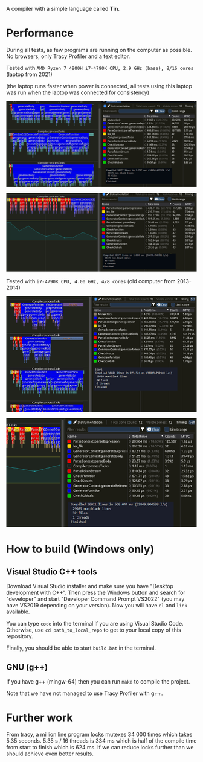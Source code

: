 A compiler with a simple language called **Tin**.

# Performance
During all tests, as few programs are running on the computer as possible. No browsers, only Tracy Profiler and a text editor.

Tested with `AMD Ryzen 7 4800H i7-4790K CPU, 2.9 GHz (base), 8/16 cores` (laptop from 2021)

(the laptop runs faster when power is connected, all tests using this laptop was run when the laptop was connected for consistency)

![](docs/perf_cpu1_multiple_threads.png)

![](docs/perf_cpu1_single_thread.png)

Tested with `i7-4790K CPU, 4.00 GHz, 4/8 cores` (old computer from 2013-2014)

![](docs/performance_mutex_overhead.png)

![](docs/performance_single_thread.png)

# How to build (Windows only)
## Visual Studio C++ tools
Download Visual Studio installer and make sure you have "Desktop development with C++".
Then press the Windows button and search for "developer" and start "Developer Command Prompt VS2022" (you may have VS2019 depending on your version).
Now you will have `cl` and `link` available.

You can type `code` into the terminal if you are using Visual Studio Code.
Otherwise, use `cd path_to_local_repo` to get to your local copy of this repository.

Finally, you should be able to start `build.bat` in the terminal.

## GNU (g++)
If you have g++ (mingw-64) then you can run `make` to compile the project.

Note that we have not managed to use Tracy Profiler with g++.

# Further work
From tracy, a million line program locks mutexes 34 000 times which takes 5.35 seconds. 5.35 s / 16 threads is 334 ms which is half of the compile time from start to finish which is 624 ms. If we can reduce locks further than we should achieve even better results.
